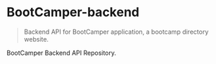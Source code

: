 # BootCamper-backend

> Backend API for BootCamper application, a bootcamp directory website.


BootCamper Backend API Repository.
